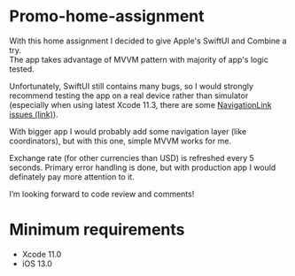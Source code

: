 # Promo-home-assignment

With this home assignment I decided to give Apple's SwiftUI and Combine a try.  
The app takes advantage of MVVM pattern with majority of app's logic tested. 

Unfortunately, SwiftUI still contains many bugs, so I would strongly recommend testing the app on a real device rather than simulator (especially when using latest Xcode 11.3, there are some [NavigationLink issues (link)](https://stackoverflow.com/questions/59075206/simulator-vs-physical-device-navigationlink-broken-after-one-use)).

With bigger app I would probably add some navigation layer (like coordinators), but with this one, simple MVVM works for me.

Exchange rate (for other currencies than USD) is refreshed every 5 seconds.
Primary error handling is done, but with production app I would definately pay more attention to it.

I’m looking forward to code review and comments!

# Minimum requirements
* Xcode 11.0
* iOS 13.0